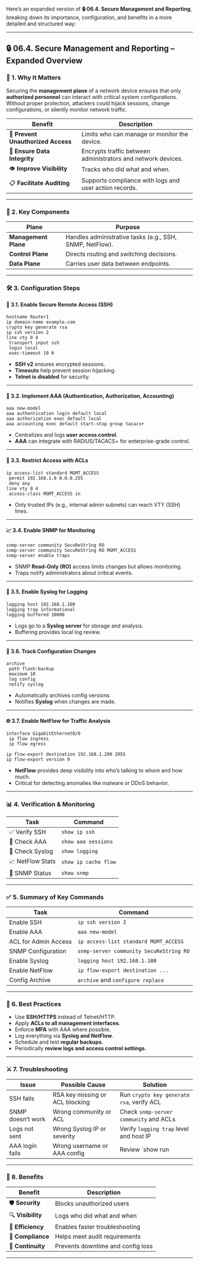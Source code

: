 Here’s an expanded version of **🔒 06.4. Secure Management and Reporting**, breaking down its importance, configuration, and benefits in a more detailed and structured way:

---

## 🔒 06.4. Secure Management and Reporting – **Expanded Overview**

### 🌟 1. Why It Matters

Securing the **management plane** of a network device ensures that only **authorized personnel** can interact with critical system configurations. Without proper protection, attackers could hijack sessions, change configurations, or silently monitor network traffic.

| Benefit | Description |
|--------|-------------|
| 🚫 **Prevent Unauthorized Access** | Limits who can manage or monitor the device. |
| 🧾 **Ensure Data Integrity** | Encrypts traffic between administrators and network devices. |
| 👁️ **Improve Visibility** | Tracks who did what and when. |
| 📋 **Facilitate Auditing** | Supports compliance with logs and user action records. |

---

### 🔑 2. Key Components

| Plane | Purpose |
|-------|---------|
| **Management Plane** | Handles administrative tasks (e.g., SSH, SNMP, NetFlow). |
| **Control Plane** | Directs routing and switching decisions. |
| **Data Plane** | Carries user data between endpoints. |

---

### 🛠️ 3. Configuration Steps

#### 🔐 3.1. **Enable Secure Remote Access (SSH)**

```cisco
hostname Router1
ip domain-name example.com
crypto key generate rsa
ip ssh version 2
line vty 0 4
 transport input ssh
 login local
 exec-timeout 10 0
```

- **SSH v2** ensures encrypted sessions.
- **Timeouts** help prevent session hijacking.
- **Telnet is disabled** for security.

---

#### 🔐 3.2. **Implement AAA (Authentication, Authorization, Accounting)**

```cisco
aaa new-model
aaa authentication login default local
aaa authorization exec default local
aaa accounting exec default start-stop group tacacs+
```

- Centralizes and logs **user access control**.
- **AAA** can integrate with RADIUS/TACACS+ for enterprise-grade control.

---

#### 📛 3.3. **Restrict Access with ACLs**

```cisco
ip access-list standard MGMT_ACCESS
 permit 192.168.1.0 0.0.0.255
 deny any
line vty 0 4
 access-class MGMT_ACCESS in
```

- Only trusted IPs (e.g., internal admin subnets) can reach VTY (SSH) lines.

---

#### 📈 3.4. **Enable SNMP for Monitoring**

```cisco
snmp-server community SecuReStr1ng RO
snmp-server community SecuReStr1ng RO MGMT_ACCESS
snmp-server enable traps
```

- SNMP **Read-Only (RO)** access limits changes but allows monitoring.
- Traps notify administrators about critical events.

---

#### 🧾 3.5. **Enable Syslog for Logging**

```cisco
logging host 192.168.1.100
logging trap informational
logging buffered 10000
```

- Logs go to a **Syslog server** for storage and analysis.
- Buffering provides local log review.

---

#### 🔁 3.6. **Track Configuration Changes**

```cisco
archive
 path flash:backup
 maximum 10
 log config
 notify syslog
```

- Automatically archives config versions.
- Notifies **Syslog** when changes are made.

---

#### 🌐 3.7. **Enable NetFlow for Traffic Analysis**

```cisco
interface GigabitEthernet0/0
 ip flow ingress
 ip flow egress

ip flow-export destination 192.168.1.200 2055
ip flow-export version 9
```

- **NetFlow** provides deep visibility into who’s talking to whom and how much.
- Critical for detecting anomalies like malware or DDoS behavior.

---

### 📊 4. Verification & Monitoring

| Task | Command |
|------|---------|
| ✅ Verify SSH | `show ip ssh` |
| 🔐 Check AAA | `show aaa sessions` |
| 📄 Check Syslog | `show logging` |
| 📈 NetFlow Stats | `show ip cache flow` |
| 📡 SNMP Status | `show snmp` |

---

### ✅ 5. Summary of Key Commands

| Task | Command |
|------|---------|
| Enable SSH | `ip ssh version 2` |
| Enable AAA | `aaa new-model` |
| ACL for Admin Access | `ip access-list standard MGMT_ACCESS` |
| SNMP Configuration | `snmp-server community SecuReStr1ng RO` |
| Enable Syslog | `logging host 192.168.1.100` |
| Enable NetFlow | `ip flow-export destination ...` |
| Config Archive | `archive` and `configure replace` |

---

### 🔐 6. Best Practices

- Use **SSH/HTTPS** instead of Telnet/HTTP.
- Apply **ACLs to all management interfaces**.
- Enforce **MFA** with AAA where possible.
- Log everything via **Syslog and NetFlow**.
- Schedule and test **regular backups**.
- Periodically **review logs and access control settings**.

---

### ⚔️ 7. Troubleshooting

| Issue | Possible Cause | Solution |
|-------|----------------|----------|
| SSH fails | RSA key missing or ACL blocking | Run `crypto key generate rsa`, verify ACL |
| SNMP doesn’t work | Wrong community or ACL | Check `snmp-server community` and ACLs |
| Logs not sent | Wrong Syslog IP or severity | Verify `logging trap` level and host IP |
| AAA login fails | Wrong username or AAA config | Review `show run | include aaa` |

---

### 🌟 8. Benefits

| Benefit | Description |
|---------|-------------|
| 🛡️ **Security** | Blocks unauthorized users |
| 🔍 **Visibility** | Logs who did what and when |
| 🔧 **Efficiency** | Enables faster troubleshooting |
| 📝 **Compliance** | Helps meet audit requirements |
| 🔄 **Continuity** | Prevents downtime and config loss |

---

